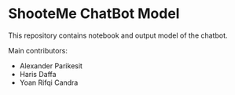 # ShooteMe ChatBot Model

This repository contains notebook and output model of the chatbot.

Main contributors:
- Alexander Parikesit
- Haris Daffa
- Yoan Rifqi Candra
